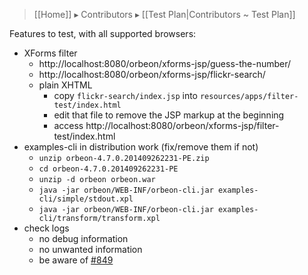 > [[Home]] ▸ Contributors ▸ [[Test Plan|Contributors ~ Test Plan]]

Features to test, with all supported browsers:

- XForms filter
    - http://localhost:8080/orbeon/xforms-jsp/guess-the-number/
    - http://localhost:8080/orbeon/xforms-jsp/flickr-search/
    - plain XHTML
        - copy `flickr-search/index.jsp` into `resources/apps/filter-test/index.html`
        - edit that file to remove the JSP markup at the beginning
        - access http://localhost:8080/orbeon/xforms-jsp/filter-test/index.html
- examples-cli in distribution work (fix/remove them if not)
    - `unzip orbeon-4.7.0.201409262231-PE.zip`
    - `cd orbeon-4.7.0.201409262231-PE`
    - `unzip -d orbeon orbeon.war`
    - `java -jar orbeon/WEB-INF/orbeon-cli.jar examples-cli/simple/stdout.xpl`
    - `java -jar orbeon/WEB-INF/orbeon-cli.jar examples-cli/transform/transform.xpl`
- check logs
    - no debug information
    - no unwanted information
    - be aware of [#849][1]

[1]: https://github.com/orbeon/orbeon-forms/issues/849